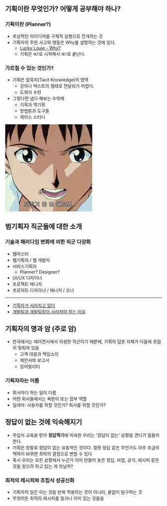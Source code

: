 ## 기획이란 무엇인가? 어떻게 공부해야 하나?

### 기획이란 (Planner?)

- 추상적인 아이디어를 구체적 실행으로 전개하는 것
- 기획자의 주된 사고와 행동은 Why를 설명하는 것에 있다.
	- [Lucky Louie - Why?](https://www.youtube.com/watch?v=znE5yuiKj-Y)
	- 기획은 `왜?`로 시작해서 `왜?`로 끝난다.

### 가르칠 수 있는 것인가?

- 기획은 암묵지(Tacit Knowledge)의 영역
	- 강의나 텍스트의 형태로 전달되기 어렵다.
	- 도제식 수련
- 그렇다면 냅다 해보는 수밖에
	- 기획과 역기획
	- 방법론과 도구들
	- 케이스 스터디

![](../attachments/ux-then-just-do.png)

## 범기획자 직군들에 대한 소개

### 기술과 패러다임 변화에 의한 직군 다양화

- 웹마스터
- 웹기획자 / 웹 개발자
- 서비스기획자
	- Planner? Designer?
- UI/UX 디자이너
- 프로젝트 매니저
- 프로덕트 디자이너 / 매니저 / 오너 

***

- [기획자가 사라지고 있다](https://seokjun.kim/why-engineers-become-ceo/)
- [개발팀과 개발팀장이 사라져야 하는 이유](https://seokjun.kim/no-reason-for-dev-team/)

## 기획자의 명과 암 (주로 암)

- 한국에서는 에이전시에서 자생한 직군이기 때문에, 기획의 담론 자체가 다음에 초점이 맞춰져 있음
	- 고객 대응과 책임소지
	- 제안서와 보고서
	- 있어빌리티

### 기획자라는 이름

- 회사마다 하는 일이 다름
- 어떤 회사들에서는 욕받이 또는 잡부 역할
- 딜레마: 사용자를 위할 것인가? 회사를 위할 것인가?

## 정답이 없는 것에 익숙해지기

- 주입식 교육을 받아 **정답찍기**에 익숙한 우리는 '정답이 없는' 상황을 견디기 힘들어한다.
- 기획은 정말로 정답이 없는 유동적인 것이다. 얼핏 정답 같은 무언가도 아주 조금의 맥락이 바뀌면 최악의 결정으로 변할 수 있다
- 혹시 우리는 모든 상황에서 누군가 이미 만들어 놓은 정답, 비법, 공식, 레시피 같은 것을 찾으려 하고 있는 게 아닐까?

### 최적의 레시피와 조립식 성공신화

- 기획자의 일은 아는 것을 반복 적용하는 것이 아니라, 끝없이 탐구하는 것
- 무엇이든 최적의 레시피를 찾거나 이미 있는 것들을 